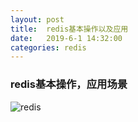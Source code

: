 ```yaml
---
layout: post
title:  redis基本操作以及应用
date:   2019-6-1 14:32:00
categories: redis
---
```

### redis基本操作，应用场景
![redis](https://github.com/QuietListener/quietlistener.github.io/blob/master/images/redis.png)